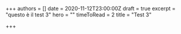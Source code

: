 +++
authors = []
date = 2020-11-12T23:00:00Z
draft = true
excerpt = "questo è il test 3"
hero = ""
timeToRead = 2
title = "Test 3"

+++
